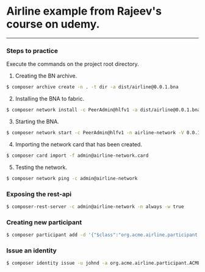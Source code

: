 # Airline example from Rajeev's course on udemy.  

---
### Steps to practice  
Execute the commands on the project root directory.

1. Creating the BN archive.  
```sh
$ composer archive create -n . -t dir -a dist/airline@0.0.1.bna
```

2. Installing the BNA to fabric.
```sh
$ composer network install -c PeerAdmin@hlfv1 -a dist/airline@0.0.1.bna
```

3. Starting the BNA.  
```sh
$ composer network start -c PeerAdmin@hlfv1 -n airline-network -V 0.0.1 -A admin -S adminpw
```

4. Importing the network card that has been created.  
```sh
$ composer card import -f admin@airline-network.card
```

5. Testing the network.    
```sh
$ composer network ping -c admin@airline-network
```

### Exposing the rest-api  

```sh
$ composer-rest-server -c admin@airline-network -n always -w true
```

### Creating new participant  

```sh
$ composer participant add -d '{"$class":"org.acme.airline.participant.ACMENetworkAdmin","participantKey":"johnd","contact":{"$class":"org.acme.airline.participant.Contact","fName":"John","lName":"Doe","email":"john.doe@acmeairline.com"}}' -c admin@airline-network
```

### Issue an identity  
```sh
$ composer identity issue -u johnd -a org.acme.airline.participant.ACMENetworkAdmin#johnd -c admin@airline-network -x
```